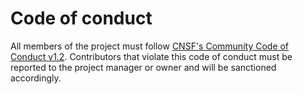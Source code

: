 # Code of conduct

All members of the project must follow [CNSF's Community Code of Conduct v1.2](https://github.com/cncf/foundation/blob/d1aa4b995b2eb6a665a0bf0c76f609508d6ec15a/code-of-conduct.md). Contributors that violate this code of conduct must be reported to the project manager or owner and will be sanctioned accordingly.

<!-- TODO: define code of conduct violation report template (mandatory fields for report) -->
